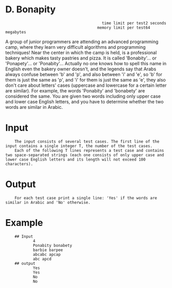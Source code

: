 # D. Bonapity
                                              time limit per test2 seconds
                                            memory limit per test64 megabytes

A group of junior programmers are attending an advanced programming camp, where they learn very difficult algorithms and programming techniques! 
Near the center in which the camp is held, is a professional bakery which makes tasty pastries and pizza.
It is called 'Bonabity'... or 'Ponapety'... or 'Ponabity'... Actually no one knows how to spell this name in English
even the bakery owner doesn't, and the legends say that Arabs always confuse between 'b' and 'p', 
and also between 'i' and 'e', so 'b' for them is just the same as 'p', and 'i' for them is just the same as 'e', they also don't care about letters' cases (uppercase and lowercase for a certain letter are similar).
For example, the words 'Ponabity' and 'bonabety' are considered the same.
You are given two words including only upper case and lower case English letters, and you have to determine whether the two words are similar in Arabic.

# Input
        The input consists of several test cases. The first line of the input contains a single integer T, the number of the test cases.
        Each of the following T lines represents a test case and contains two space-separated strings (each one consists of only upper case and lower case English letters and its length will not exceed 100 characters).

# Output
        For each test case print a single line: 'Yes' if the words are similar in Arabic and 'No' otherwise.

# Example

        ## Input
                4
                Ponabity bonabety
                barbie barpee
                abcabc apcap
                abc apcd
        ## output
                Yes
                Yes
                No
                No
